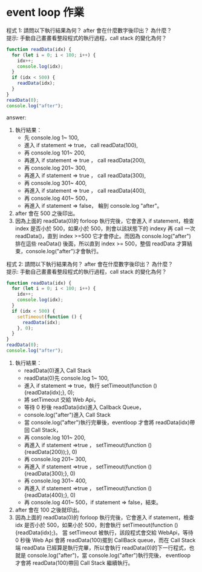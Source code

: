 # event loop 作業

程式 1: 請問以下執行結果為何？ after 會在什麼數字後印出？ 為什麼？  
提示: 手動自己畫畫看整段程式的執行過程，call stack 的變化為何？

```javascript
function readData(idx) {
  for (let i = 0; i < 100; i++) {
    idx++;
    console.log(idx);
  }
  if (idx < 500) {
    readData(idx);
  }
}
readData(0);
console.log("after");
```

answer:

1. 執行結果：
   - 先 console.log 1~ 100,
   - 進入 if statement => true， call readData(100),
   - 再 console.log 101~ 200,
   - 再進入 if statement => true ， call readData(200),
   - 再 console.log 201~ 300,
   - 再進入 if statement => true ， call readData(300),
   - 再 console.log 301~ 400,
   - 再進入 if statement => true ， call readData(400),
   - 再 console.log 401~ 500，
   - 再進入 if statement => false， 輪到 console.log "after"。
     <br>
1. after 會在 500 之後印出。
   <br>
1. 因為上面的 readData(0)的 forloop 執行完後，它會進入 if statement，檢查 index 是否小於 500，如果小於 500，則會以該狀態下的 indexy 再 call 一次 readData()，直到 index >=500 它才會停止。而因為 console.log("after") 排在這些 reaData() 後面，所以直到 index >= 500，整個 readData 才算結束，console.log("after")才會執行。
   <br>

程式 2: 請問以下執行結果為何？ after 會在什麼數字後印出？ 為什麼？  
提示: 手動自己畫畫看整段程式的執行過程，call stack 的變化為何？

```javascript
function readData(idx) {
  for (let i = 0; i < 100; i++) {
    idx++;
    console.log(idx);
  }
  if (idx < 500) {
    setTimeout(function () {
      readData(idx);
    }, 0);
  }
}
readData(0);
console.log("after");
```

1. 執行結果：
   - readData(0)進入 Call Stack
   - readData(0)先 console.log 1~ 100,
   - 進入 if statement => true，執行 setTimeout(function () {readData(idx);}, 0);
   - 將 setTimeout 交給 Web Api，
   - 等待 0 秒後 readData(idx)進入 Callback Queue，
   - console.log("after")進入 Call Stack
   - 當 console.log("after")執行完畢後，eventloop 才會將 readData(idx)帶回 Call Stack，
   - 再 console.log 101~ 200,
   - 再進入 if statement =>true ， setTimeout(function () {readData(200));}, 0)
   - 再 console.log 201~ 300,
   - 再進入 if statement =>true ， setTimeout(function () {readData(300);}, 0)
   - 再 console.log 301~ 400,
   - 再進入 if statement =>true ， setTimeout(function () {readData(400);}, 0)
   - 再 console.log 401~ 500，if statement => false，結束。
     <br>
2. after 會在 100 之後就印出。
   <br>
3. 因為上面的 readData(0)的 forloop 執行完後，它會進入 if statement，檢查 idx 是否小於 500，如果小於 500，則會執行 setTimeout(function () {readData(idx);}。
   當 setTimeout 被執行，該段程式會交給 WebApi，等待 0 秒後 Web Api 會將 readData(100)擺到 CallBack queue，而在 Call Stack 端 readData 已經算是執行完畢，所以會執行 readData(0)的下一行程式，也就是 console.log("after")，當 console.log("after")執行完後，
   eventloop 才會將 readData(100)帶回 Call Stack 繼續執行。
